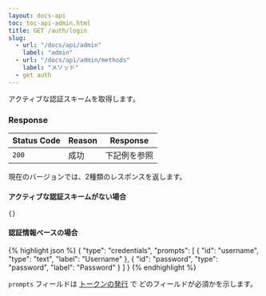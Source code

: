 ```yaml
---
layout: docs-api
toc: toc-api-admin.html
title: GET /auth/login
slug:
  - url: "/docs/api/admin"
    label: "admin"
  - url: "/docs/api/admin/methods"
    label: "メソッド"
  - get auth
---
```

アクティブな認証スキームを取得します。

### Response

Status Code | Reason         | Response
------------|----------------|--------------
`200`       | 成功           | 下記例を参照

現在のバージョンでは、2種類のレスポンスを返します。

#### アクティブな認証スキームがない場合

    {}

#### 認証情報ベースの場合

{% highlight json %}
{
  "type": "credentials",
  "prompts": [
    {
      "id": "username",
      "type": "text",
      "label": "Username"
    },
    {
      "id": "password",
      "type": "password",
      "label": "Password"
    }
  ]
}
{% endhighlight %}

`prompts` フィールドは [トークンの発行](../../../post/auth/token) で
どのフィールドが必須かを示します。
